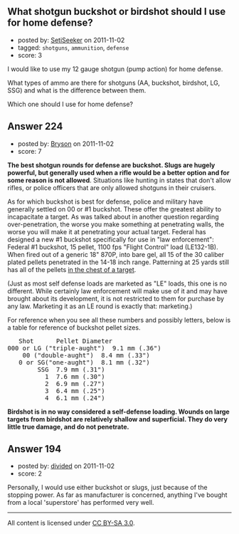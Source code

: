 ## What shotgun buckshot or birdshot should I use for home defense?

- posted by: [SetiSeeker](https://stackexchange.com/users/-1/126-setiseeker) on 2011-11-02
- tagged: `shotguns`, `ammunition`, `defense`
- score: 3

I would like to use my 12 gauge shotgun (pump action) for home defense.

What types of ammo are there for shotguns (AA, buckshot, birdshot, LG, SSG) and what is the difference between them.

Which one should I use for home defense?




## Answer 224

- posted by: [Bryson](https://stackexchange.com/users/-1/32-bryson) on 2011-11-02
- score: 7

<strong>The best shotgun rounds for defense are buckshot. Slugs are hugely powerful, but generally used when a rifle would be a better option and for some reason is not allowed</strong>. Situations like hunting in states that don't allow rifles, or police officers that are only allowed shotguns in their cruisers. 

As for which buckshot is best for defense, police and military have generally settled on 00 or #1 buckshot. These offer the greatest ability to incapacitate a target. As was talked about in another question regarding over-penetration, the worse you make something at penetrating walls, the worse you will make it at penetrating your actual target. Federal has designed a new #1 buckshot specifically for use in "law enforcement": Federal #1 buckshot, 15 pellet, 1100 fps "Flight Control" load (LE132-1B). When fired out of a generic 18" 870P, into bare gel, all 15 of the 30 caliber plated pellets penetrated in the 14-18 inch range. Patterning at 25 yards still has all of the pellets <a href="http://www.tridentconcepts.com/alumni/Portals/0/NTForums_Attach/1819351045454.jpg">in the chest of a target</a>. 

(Just as most self defense loads are marketed as "LE" loads, this one is no different. While certainly law enforcement will make use of it and may have brought about its development, it is not restricted to them for purchase by any law. Marketing it as an LE round is exactly that: marketing.)


For reference when you see all these numbers and possibly letters, below is a table for reference of buckshot pellet sizes. 
<pre>
   Shot      Pellet Diameter
000 or LG ("triple-aught")  9.1 mm (.36")
    00 ("double-aught")  8.4 mm (.33")
   0 or SG("one-aught")  8.1 mm (.32")
        SSG  7.9 mm (.31")
          1  7.6 mm (.30")
          2  6.9 mm (.27")
          3  6.4 mm (.25")
          4  6.1 mm (.24")
</pre>

<strong>Birdshot is in no way considered a self-defense loading. Wounds on large targets from birdshot are relatively shallow and superficial. They do very little true damage, and do not penetrate.</strong>


## Answer 194

- posted by: [divided](https://stackexchange.com/users/-1/66-divided) on 2011-11-02
- score: 2

Personally, I would use either buckshot or slugs, just because of the stopping power.  As far as manufacturer is concerned, anything I've bought from a local 'superstore' has performed very well.



---

All content is licensed under [CC BY-SA 3.0](https://creativecommons.org/licenses/by-sa/3.0/).

